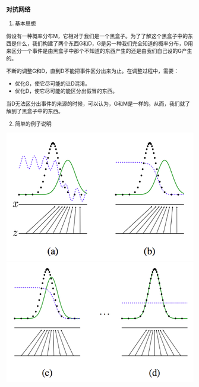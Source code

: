 
### 对抗网络

1. 基本思想

假设有一种概率分布M，它相对于我们是一个黑盒子。为了了解这个黑盒子中的东西是什么，我们构建了两个东西G和D，G是另一种我们完全知道的概率分布，D用来区分一个事件是由黑盒子中那个不知道的东西产生的还是由我们自己设的G产生的。

不断的调整G和D，直到D不能把事件区分出来为止。在调整过程中，需要：

* 优化G，使它尽可能的让D混淆。
* 优化D，使它尽可能的能区分出假冒的东西。

当D无法区分出事件的来源的时候，可以认为，G和M是一样的。从而，我们就了解到了黑盒子中的东西。

2. 简单的例子说明

![gan-example-1](figures/gan1.png)
![gan-example-2](figures/gan2.png)
